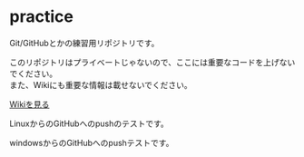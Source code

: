﻿practice
========

Git/GitHubとかの練習用リポジトリです。  

このリポジトリはプライベートじゃないので、ここには重要なコードを上げないでください。  
また、Wikiにも重要な情報は載せないでください。  

[Wikiを見る](https://github.com/TUTProCon2014/practice/wiki)

LinuxからのGitHubへのpushのテストです。

windowsからのGitHubへのpushテストです。